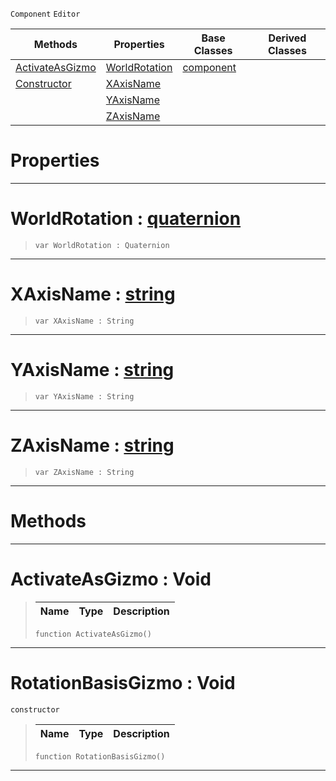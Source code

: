  `Component` `Editor`



|Methods|Properties|Base Classes|Derived Classes|
|---|---|---|---|
|[ ActivateAsGizmo](https://github.com/ZilchEngine/ZilchDocs/blob/master/code_reference/class_reference/rotationbasisgizmo.md#activateasgizmo-void)|[ WorldRotation](https://github.com/ZilchEngine/ZilchDocs/blob/master/code_reference/class_reference/rotationbasisgizmo.md#worldrotation-zilch-engin)|[component](https://github.com/ZilchEngine/ZilchDocs/blob/master/code_reference/class_reference/component.md)| |
|[ Constructor](https://github.com/ZilchEngine/ZilchDocs/blob/master/code_reference/class_reference/rotationbasisgizmo.md#rotationbasisgizmo-void)|[ XAxisName](https://github.com/ZilchEngine/ZilchDocs/blob/master/code_reference/class_reference/rotationbasisgizmo.md#xaxisname-zilch-engine-do)| | |
| |[ YAxisName](https://github.com/ZilchEngine/ZilchDocs/blob/master/code_reference/class_reference/rotationbasisgizmo.md#yaxisname-zilch-engine-do)| | |
| |[ ZAxisName](https://github.com/ZilchEngine/ZilchDocs/blob/master/code_reference/class_reference/rotationbasisgizmo.md#zaxisname-zilch-engine-do)| | |


 #  Properties


---  
 #  WorldRotation : [quaternion](https://github.com/ZilchEngine/ZilchDocs/blob/master/code_reference/nada_base_types/quaternion.md)

> 
> ``` lang=cpp, name=Nada
> var WorldRotation : Quaternion


---  
 #  XAxisName : [string](https://github.com/ZilchEngine/ZilchDocs/blob/master/code_reference/nada_base_types/string.md)

> 
> ``` lang=cpp, name=Nada
> var XAxisName : String


---  
 #  YAxisName : [string](https://github.com/ZilchEngine/ZilchDocs/blob/master/code_reference/nada_base_types/string.md)

> 
> ``` lang=cpp, name=Nada
> var YAxisName : String


---  
 #  ZAxisName : [string](https://github.com/ZilchEngine/ZilchDocs/blob/master/code_reference/nada_base_types/string.md)

> 
> ``` lang=cpp, name=Nada
> var ZAxisName : String


---  
 #  Methods


---  
 #  ActivateAsGizmo : Void

> 
> |Name|Type|Description|
> |---|---|---|
> ``` lang=cpp, name=Nada
> function ActivateAsGizmo()
> ``` 


---  
 #  RotationBasisGizmo : Void

 `constructor`

> 
> |Name|Type|Description|
> |---|---|---|
> ``` lang=cpp, name=Nada
> function RotationBasisGizmo()
> ``` 


---  
 

 